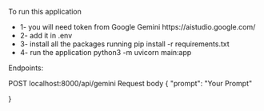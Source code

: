 To run this application 
<uL>
<li>1- you will need token from Google Gemini  https://aistudio.google.com/</li>
<li>2- add it in .env</li>
<li>3- install all the packages running  pip install -r requirements.txt </li>
<li> 4- run the application python3 -m uvicorn main:app  </li>
  
</uL>
                                              

Endpoints:

POST  localhost:8000/api/gemini
Request body 
{
  "prompt": "Your Prompt"

}
